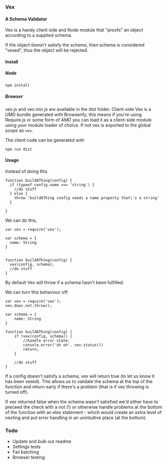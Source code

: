 ### Vex
#### A Schema Validator

Vex is a handy client side and Node module
that "proofs" an object according to a supplied
schema. 

If the object doesn't satisfy the schema, then
schema is considered "vexed", thus the object
will be rejected.

#### Install

##### Node

```sh
npm install
```

##### Browser
vex.js and vex.min.js are available in the dist folder.
Client-side Vex is a UMD bundle generated with Browserify, 
this means if you're using Require.js or some form of AMD
you can load it as a client-side module using your 
module loader of choice. If not vex is exported to the
global scope as `vex`.

The client code can be generated with 

```
npm run dist
```


#### Usage

Instead of doing this

```
function buildAThing(config) {
  if (typeof config.name === 'string') {
    //do stuff
  } else {
    throw 'buildAThing config needs a name property that\'s a string'
  }

}
```

We can do this,

```
var vex = require('vex');

var schema = {
  name: String
}


function buildAThing(config) {
  vex(config, schema);
  //do stuff
}

```

By default Vex will throw if a schema 
hasn't been fulfilled.

We can turn this behaviour off:

```
var vex = require('vex');
vex.does.not.throw();

var schema = {
	name: String
}

function buildAThing(config) {
	if (vex(config, schema)) {
		//handle error state:
		console.error('oh oh', vex.status())
		return;
	}

	//do stuff
}
```

If a config doesn't satisfy a schema,
vex will return true (to let us know it
has been vexed). This allows us to validate
the schema at the top of the function and
return early if there's a problem (that is
if vex throwing is turned off).

If vex returned false when the schema wasn't
satisfied we'd either have to preceed the
check with a not (!) or otherwise handle
problems at the bottom of the function with 
an else statement - which would create an
extra level of nexting and put error handling
in an unintuitive place (at the bottom).


### Todo

  * Update and bulk out readme
  * Settings tests
  * Fail batching
  * Browser testing




